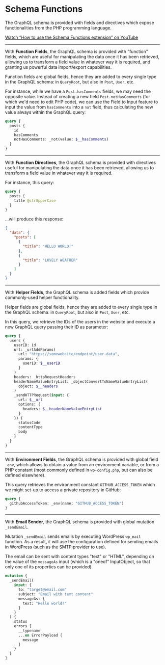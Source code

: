 # Schema Functions

The GraphQL schema is provided with fields and directives which expose functionalities from the PHP programming language.

[Watch “How to use the Schema Functions extension” on YouTube](https://www.youtube.com/watch?v=ztY2nyRaaWw)

---

With **Function Fields**, the GraphQL schema is provided with "function" fields, which are useful for manipulating the data once it has been retrieved, allowing us to transform a field value in whatever way it is required, and granting us powerful data import/export capabilities.

Function fields are global fields, hence they are added to every single type in the GraphQL schema: in `QueryRoot`, but also in `Post`, `User`, etc.

For instance, while we have a `Post.hasComments` fields, we may need the opposite value. Instead of creating a new field `Post.notHasComments` (for which we'd need to edit PHP code), we can use the Field to Input feature to input the value from `hasComments` into a `not` field, thus calculating the new value always within the GraphQL query:

```graphql
query {
  posts {
    id
    hasComments
    notHasComments: _not(value: $__hasComments)
  }
}
```

---

With **Function Directives**, the GraphQL schema is provided with directives useful for manipulating the data once it has been retrieved, allowing us to transform a field value in whatever way it is required.

For instance, this query:

```graphql
query {
  posts {
    title @strUpperCase
  }
}
```

...will produce this response:

```json
{
  "data": {
    "posts": [
      {
        "title": "HELLO WORLD!"
      },
      {
        "title": "LOVELY WEATHER"
      }
    ]
  }
}
```

---

With **Helper Fields**, the GraphQL schema is added fields which provide commonly-used helper functionality.

Helper fields are global fields, hence they are added to every single type in the GraphQL schema: in `QueryRoot`, but also in `Post`, `User`, etc.

In this query, we retrieve the IDs of the users in the website and execute a new GraphQL query passing their ID as parameter:

```graphql
query {
  users {
    userID: id
    url: _urlAddParams(
      url: "https://somewebsite/endpoint/user-data",
      params: {
        userID: $__userID
      }
    )
    headers: _httpRequestHeaders
    headerNameValueEntryList: _objectConvertToNameValueEntryList(
      object: $__headers
    )
    _sendHTTPRequest(input: {
      url: $__url
      options: {
        headers: $__headerNameValueEntryList
      }
    }) {
      statusCode
      contentType
      body
    }
  }
}
```

---

With **Environment Fields**, the GraphQL schema is provided with global field `_env`, which allows to obtain a value from an environment variable, or from a PHP constant (most commonly defined in `wp-config.php`, but can also be defined elsewhere).

This query retrieves the environment constant `GITHUB_ACCESS_TOKEN` which we might set-up to access a private repository in GitHub:

```graphql
query {
  githubAccessToken: _env(name: "GITHUB_ACCESS_TOKEN")
}
```

---

With **Email Sender**, the GraphQL schema is provided with global mutation `_sendEmail`.

Mutation `_sendEmail` sends emails by executing WordPress `wp_mail` function. As a result, it will use the configuration defined for sending emails in WordPress (such as the SMTP provider to use).

The email can be sent with content types "text" or "HTML", depending on the value of the `messageAs` input (which is a "oneof" InputObject, so that only one of its properties can be provided).

```graphql
mutation {
  _sendEmail(
    input: {
      to: "target@email.com"
      subject: "Email with text content"
      messageAs: {
        text: "Hello world!"
      }
    }
  ) {
    status
    errors {
      __typename
      ...on ErrorPayload {
        message
      }
    }
  }
}
```


<!-- ## List of bundled extensions

- [Email Sender](../../../../../extensions/email-sender/docs/modules/email-sender/en.md)
- [Helper Function Collection](../../../../../extensions/helper-function-collection/docs/modules/helper-function-collection/en.md)
- [HTTP Client](../../../../../extensions/http-client/docs/modules/http-client/en.md)
- [HTTP Request via Schema](../../../../../extensions/http-request-via-schema/docs/modules/http-request-via-schema/en.md)
- [PHP Constants and Environment via Schema](../../../../../extensions/php-constants-and-environment-variables-via-schema/docs/modules/php-constants-and-environment-variables-via-schema/en.md)
- [PHP Functions via Schema](../../../../../extensions/php-functions-via-schema/docs/modules/php-functions-via-schema/en.md) -->

